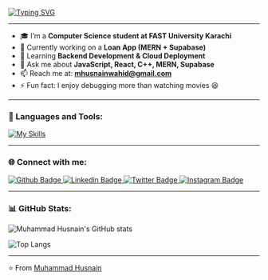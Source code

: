 [![Typing SVG](https://readme-typing-svg.herokuapp.com?size=35&color=36BCF7&center=true&vCenter=true&width=600&lines=Muhammad+Husnain)](https://git.io/typing-svg)

---

- 🎓 I’m a **Computer Science student at FAST University Karachi**
- 🔭 Currently working on a **Loan App (MERN + Supabase)**
- 🌱 Learning **Backend Development & Cloud Deployment**
- 💬 Ask me about **JavaScript, React, C++, MERN, Supabase**
- 📫 Reach me at: **mhusnainwahid@gmail.com**
- ⚡ Fun fact: I enjoy debugging more than watching movies 😆  

---

### 🚀 Languages and Tools:
[![My Skills](https://skillicons.dev/icons?i=html,css,js,react,nodejs,express,mongodb,supabase,tailwind,bootstrap,cpp,github,git,postman,vercel,npm&perline=6)](https://skillicons.dev)

---

### 🌐 Connect with me:
<div id="badges">
  <a href="https://github.com/mhusnainwahid">
    <img src="https://img.shields.io/badge/Github-black?style=for-the-badge&logo=github&logoColor=white" alt="Github Badge"/>
  </a>
  <a href="https://www.linkedin.com/in/mhusnainwahid/">
    <img src="https://img.shields.io/badge/LinkedIn-blue?style=for-the-badge&logo=linkedin&logoColor=white" alt="Linkedin Badge"/>
  </a>
  <a href="https://twitter.com/mhusnainwahid">
    <img src="https://img.shields.io/badge/Twitter-skyblue?style=for-the-badge&logo=twitter&logoColor=white" alt="Twitter Badge"/>
  </a>
  <a href="https://www.instagram.com/mhusnainwahid/">
    <img src="https://img.shields.io/badge/Instagram-pink?style=for-the-badge&logo=instagram&logoColor=white" alt="Instagram Badge"/>
  </a>
</div>

---

### 📊 GitHub Stats:
![Muhammad Husnain's GitHub stats](https://github-readme-stats.vercel.app/api?username=mhusnainwahid&show_icons=true&theme=tokyonight)

![Top Langs](https://github-readme-stats.vercel.app/api/top-langs/?username=mhusnainwahid&layout=compact&theme=tokyonight)

---

⭐️ From [Muhammad Husnain](https://github.com/mhusnainwahid)
